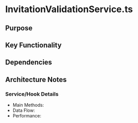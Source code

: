 # InvitationValidationService.ts

## Purpose

## Key Functionality

## Dependencies

## Architecture Notes

### Service/Hook Details
- Main Methods: 
- Data Flow: 
- Performance: 
